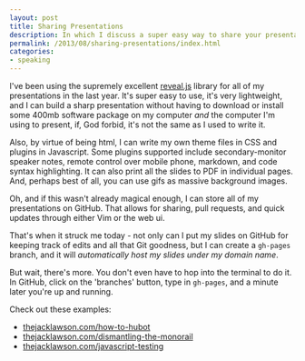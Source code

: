 ```yaml
---
layout: post
title: Sharing Presentations
description: In which I discuss a super easy way to share your presentations
permalink: /2013/08/sharing-presentations/index.html
categories:
- speaking
---
```


I've been using the supremely excellent
[reveal.js](http://lab.hakim.se/reveal-js/) library for all of my presentations
in the last year. It's super easy to use, it's very lightweight, and I can
build a sharp presentation without having to download or install some 400mb
software package on my computer *and* the computer I'm using to present, if,
God forbid, it's not the same as I used to write it.

Also, by virtue of being html, I can write my own theme files in CSS and
plugins in Javascript. Some plugins supported include secondary-monitor speaker
notes, remote control over mobile phone, markdown, and code syntax
highlighting. It can also print all the slides to PDF in individual pages. And,
perhaps best of all, you can use gifs as massive background images.

Oh, and if this wasn't already magical enough, I can store all of my
presentations on GitHub. That allows for sharing, pull requests, and quick
updates through either Vim or the web ui.

That's when it struck me today - not only can I put my slides on GitHub for
keeping track of edits and all that Git goodness, but I can create a `gh-pages`
branch, and it will *automatically host my slides under my domain name*.

But wait, there's more. You don't even have to hop into the terminal to do it.
In GitHub, click on the 'branches' button, type in `gh-pages`,
and a minute later you're up and running.

Check out these examples:

* [thejacklawson.com/how-to-hubot](/how-to-hubot)
* [thejacklawson.com/dismantling-the-monorail](/dismantling-the-monorail)
* [thejacklawson.com/javascript-testing](/javascript-testing)


